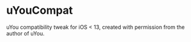 # uYouCompat

uYou compatibility tweak for iOS < 13, created with permission from the author of uYou.
